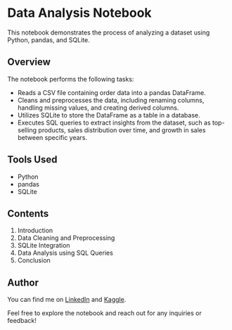 # Data Analysis Notebook

This notebook demonstrates the process of analyzing a dataset using Python, pandas, and SQLite. 

## Overview
The notebook performs the following tasks:
- Reads a CSV file containing order data into a pandas DataFrame.
- Cleans and preprocesses the data, including renaming columns, handling missing values, and creating derived columns.
- Utilizes SQLite to store the DataFrame as a table in a database.
- Executes SQL queries to extract insights from the dataset, such as top-selling products, sales distribution over time, and growth in sales between specific years.

## Tools Used
- Python
- pandas
- SQLite

## Contents
1. Introduction
2. Data Cleaning and Preprocessing
3. SQLite Integration
4. Data Analysis using SQL Queries
5. Conclusion

## Author
You can find me on [LinkedIn](https://www.linkedin.com/in/paulo-abra%C3%A3o-teles-lima-2758a51a9/) and [Kaggle](https://www.kaggle.com/pauloabraaoteleslima).

Feel free to explore the notebook and reach out for any inquiries or feedback!
